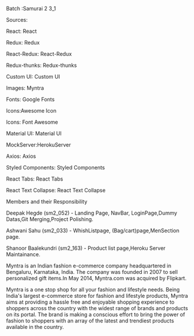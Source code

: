 Batch :Samurai 2 3_1

Sources:

React: React

Redux: Redux

React-Redux: React-Redux

Redux-thunks: Redux-thunks

Custom UI: Custom UI

Images: Myntra

Fonts: Google Fonts

Icons:Awesome Icon

Icons: Font Awesome

Material UI: Material UI

MockServer:HerokuServer

Axios: Axios

Styled Components: Styled Components

React Tabs: React Tabs

React Text Collapse: React Text Collapse

Members and their Responsibility

Deepak Hegde (sm2_052) - Landing Page, NavBar, LoginPage,Dummy Datas,Git Merging,Project Polishing.

Ashwani Sahu (sm2_033) - WhishListpage, (Bag/cart)page,MenSection page.

Shanoor Baalekundri (sm2_163) - Product list page,Heroku Server Maintainance.


Myntra is an Indian fashion e-commerce company headquartered in Bengaluru, Karnataka, India. The company was founded in 2007 to sell personalized gift items.In May 2014, Myntra.com was acquired by Flipkart.

Myntra is a one stop shop for all your fashion and lifestyle needs. Being India's largest e-commerce store for fashion and lifestyle products, Myntra aims at providing a hassle free and enjoyable shopping experience to shoppers across the country with the widest range of brands and products on its portal. The brand is making a conscious effort to bring the power of fashion to shoppers with an array of the latest and trendiest products available in the country.
